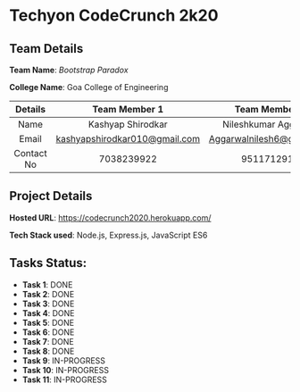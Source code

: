 # Techyon CodeCrunch 2k20

## Team Details

**Team Name**: *Bootstrap Paradox*

**College Name**: Goa College of Engineering

|**Details**   |     **Team Member 1**        |   **Team Member 2**       |   **Team Member 3**     |
|:-------:      | :-------------:               | :----------:               | :-----------:            |
|Name      | Kashyap Shirodkar            | Nileshkumar Aggarwal      | Trusha Neogi            |
|Email     | kashyapshirodkar010@gmail.com| Aggarwalnilesh6@gmail.com |trushaneogi05@gmail.com  |
|Contact No| 7038239922                   | 9511712918                | 7020054143              |

## Project Details

**Hosted URL**: <url>
https://codecrunch2020.herokuapp.com/

**Tech Stack used**: Node.js, Express.js, JavaScript ES6

## Tasks Status:

* **Task 1**: DONE
* **Task 2**: DONE
* **Task 3**: DONE
* **Task 4**: DONE
* **Task 5**: DONE
* **Task 6**: DONE
* **Task 7**: DONE
* **Task 8**: DONE
* **Task 9**: IN-PROGRESS
* **Task 10**: IN-PROGRESS
* **Task 11**: IN-PROGRESS
